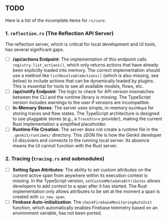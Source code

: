 ## TODO
Here is a list of the incomplete items for `rs/core`:

### 1. `reflection.rs` (The Reflection API Server)

The reflection server, which is critical for local development and UI tools, has several significant gaps.

- [ ]   **/api/actions Endpoint**: The implementation of this endpoint calls `registry.list_actions()`, which only returns actions that have already been explicitly loaded into memory. The correct implementation should use a method like `listResolvableActions()` (which is also missing, see below) to include actions that can be dynamically loaded by plugins. This is essential for tools to see all available models, flows, etc.
- [ ]   **/api/notify Endpoint**: The logic to check for API version mismatches between the CLI and the runtime library is missing. The TypeScript version includes warnings to the user if versions are incompatible.
- [ ]   **In-Memory Stores**: The server uses simple, in-memory `HashMap`s for storing traces and flow states. The TypeScript architecture is designed to use pluggable stores (e.g., a `TraceStore` provider), making the current Rust implementation a simplified placeholder.
- [ ]   **Runtime File Creation**: The server does not create a runtime file in the `.genkit/runtimes/` directory. This JSON file is how the Genkit developer UI discovers and connects to the running local server. Its absence means the UI cannot function with the Rust server.

### 2. Tracing (`tracing.rs` and submodules)

- [ ]   **Setting Span Attributes**: The ability to set custom attributes on the *current* active span from anywhere within its execution context is missing. In the TypeScript version, `setCustomMetadataAttributes` allows developers to add context to a span after it has started. The Rust implementation only allows attributes to be set at the moment a span is created with `in_new_span`.
- [ ]   **Firebase Auto-initialization**: The `checkFirebaseMonitoringAutoInit` function, which automatically enables Firebase telemetry based on an environment variable, has not been ported.
